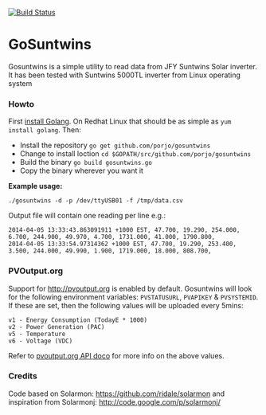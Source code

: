 [![Build Status](https://travis-ci.org/porjo/gosuntwins.svg)](https://travis-ci.org/porjo/gosuntwins)

# GoSuntwins

Gosuntwins is a simple utility to read data from JFY Suntwins Solar inverter.
It has been tested with Suntwins 5000TL inverter from Linux operating system
 
### Howto

First [install Golang](http://golang.org/doc/install#install). On Redhat Linux that should be as simple as `yum install golang`. Then:

- Install the repository `go get github.com/porjo/gosuntwins`
- Change to install loction `cd $GOPATH/src/github.com/porjo/gosuntwins`
- Build the binary `go build gosuntwins.go`
- Copy the binary wherever you want it

**Example usage:**

```
./gosuntwins -d -p /dev/ttyUSB01 -f /tmp/data.csv
 ```

Output file will contain one reading per line e.g.:

```
2014-04-05 13:33:43.863091911 +1000 EST, 47.700, 19.290, 254.000, 6.700, 244.900, 49.970, 4.700, 1731.000, 41.000, 1790.800, 
2014-04-05 13:33:54.97314362 +1000 EST, 47.700, 19.290, 253.400, 3.500, 244.000, 49.990, 1.900, 1719.000, 18.000, 808.700, 
```

### PVOutput.org

Support for http://pvoutput.org is enabled by default. Gosuntwins will look for the following environment variables: `PVSTATUSURL`, `PVAPIKEY` & `PVSYSTEMID`. If these are set, then the following values will be uploaded every 5mins:

```
v1 - Energy Consumption (TodayE * 1000)
v2 - Power Generation (PAC)
v5 - Temperature
v6 - Voltage (VDC)
```

Refer to [pvoutput.org API doco](http://pvoutput.org/help.html#api-addstatus) for more info on the above values.

### Credits

Code based on Solarmon: https://github.com/ridale/solarmon and inspiration from Solarmonj: http://code.google.com/p/solarmonj/
